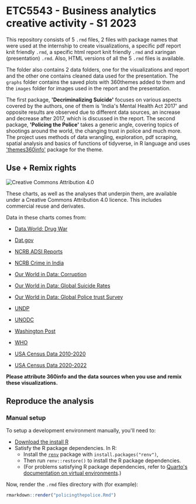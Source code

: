 # ETC5543 - Business analytics creative activity - S1 2023

This repository consists of 5 `.rmd` files, 2 files with package names that were used at the internship to create visualizations, a specific pdf report knit friendly `.rmd`, a specific html report knit friendly `.rmd` and xaringan (presentation) `.rmd`. Also, HTML versions of all the 5 `.rmd` files is available.

The folder also contains 2 data folders, one for the visualizations and report and the other one contains cleaned data used for the presentation. The `graphs` folder contains the saved plots with 360themes added to them and the `images` folder for images used in the report and the presentation.

The first package, **'Decriminalizing Suicide'** focuses on various aspects covered by the authors, one of them is 'India's Mental Health Act 2017' and opposite results are observed due to different data sources, an increase and decrease after 2017, which is discussed in the report. The second package, **'Policing the Police'** takes a generic angle, covering topics of shootings around the world, the changing trust in police and much more. The project uses methods of data wrangling, exploration, pdf scraping, spatial analysis and basics of functions of tidyverse, in R language and uses ['themes360info'](https://github.com/360-info/themes360info) package for the theme.

## Use + Remix rights

![[Creative Commons Attribution 4.0](https://creativecommons.org/licenses/by/4.0)](https://mirrors.creativecommons.org/presskit/buttons/80x15/png/by.png)

These charts, as well as the analyses that underpin them, are available under a Creative Commons Attribution 4.0 licence. This includes commercial reuse and derivates.

<!-- Do any of the data sources fall under a different licence? If so, describe the licence and which parts of the data fall under it here! if most of it does, change the above and replace LICENCE.md too -->

Data in these charts comes from:

- [Data.World: Drug War](https://data.world/stabile-center/ph-drug-war#)

- [Dat.gov](https://data.gov.in/catalog/stateut-wise-distribution-suicides-cause)

- [NCRB ADSI Reports](https://ncrb.gov.in/sites/default/files/adsi_reports_previous_year/Table%202.1.pdf)

- [NCRB Crime in India](https://ncrb.gov.in/en/crime-in-india-table-addtional-table-and-chapter-contents?page=21)

- [Our World in Data: Corruption](https://ourworldindata.org/corruption])

- [Our World in Data: Global Suicide Rates](https://ourworldindata.org/suicide)

- [Our World in Data: Global Police trust Survey](https://ourworldindata.org/grapher/trust-in-others-vs-trust-in-police)

- [UNDP](http://hdr.undp.org/en/composite/HDI)

- [UNODC](https://dataunodc.un.org/dp-crime-corruption-offences)

- [Washington Post](https://www.washingtonpost.com/graphics/investigations/police-shootings-database/)

- [WHO](https://www.who.int/data/gho/data/themes/mental-health/suicide-rates)

- [USA Census Data 2010-2020](https://www2.census.gov/programs-surveys/popest/datasets/2010-2020/counties/totals)

- [USA Census Data 2020-2022](https://www2.census.gov/programs-surveys/popest/datasets/2020-2022/counties/totals)


**Please attribute 360info and the data sources when you use and remix these visualizations.**

## Reproduce the analysis

### Manual setup

To setup a development environment manually, you'll need to:

- [Download the install R](https://www.r-project.org)
- Satisfy the R package dependencies. In R:
  * Install the [`renv`](https://rstudio.github.io/renv) package with `install.packages("renv")`,
  * Then run `renv::restore()` to install the R package dependencies.
  * (For problems satisfying R package dependencies, refer to [Quarto's documentation on virtual environments](https://quarto.org/docs/projects/virtual-environments.html).)

Now, render the `.rmd` files directory with (for example):

```r
rmarkdown::render("policingthepolice.Rmd")
```
